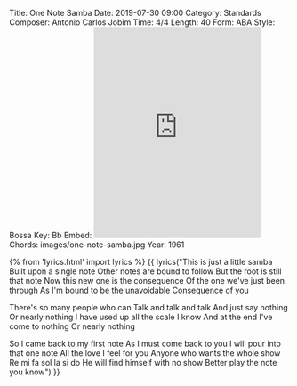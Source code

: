 Title: One Note Samba
Date: 2019-07-30 09:00
Category: Standards
Composer: Antonio Carlos Jobim
Time: 4/4
Length: 40
Form: ABA
Style: Bossa
Key: Bb
Embed: <iframe src="https://open.spotify.com/embed/playlist/6QjqAyoPXAgI1ofnRNLiTk" width="300" height="380" frameborder="0" allowtransparency="true" allow="encrypted-media"></iframe>
Chords: images/one-note-samba.jpg
Year: 1961

{% from 'lyrics.html' import lyrics %}
{{ lyrics("This is just a little samba
Built upon a single note
Other notes are bound to follow
But the root is still that note
Now this new one is the consequence
Of the one we've just been through
As I'm bound to be the unavoidable
Consequence of you

There's so many people who can
Talk and talk and talk
And just say nothing
Or nearly nothing
I have used up all the scale I know
And at the end I've come to nothing
Or nearly nothing

So I came back to my first note
As I must come back to you
I will pour into that one note
All the love I feel for you
Anyone who wants the whole show
Re mi fa sol la si do
He will find himself with no show
Better play the note you know") }}
